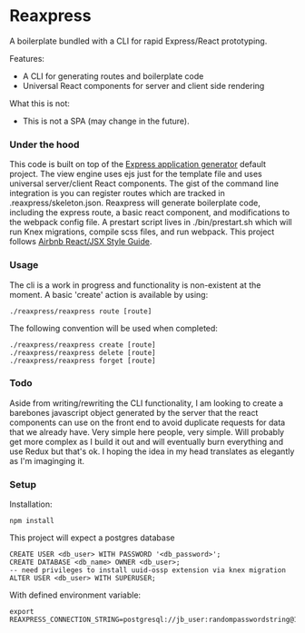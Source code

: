 # Reaxpress

A boilerplate bundled with a CLI for rapid Express/React prototyping.

Features:

 - A CLI for generating routes and boilerplate code
 - Universal React components for server and client side rendering

What this is not:

 - This is not a SPA (may change in the future).

### Under the hood

This code is built on top of the [Express application generator](https://expressjs.com/en/starter/generator.html) default project. The view engine uses ejs just for the template file and uses universal server/client React components. The gist of the command line integration is you can register routes which are tracked in  .reaxpress/skeleton.json. Reaxpress will generate boilerplate code, including the express route, a basic react component, and modifications to the webpack config file. A prestart script lives in ./bin/prestart.sh which will run Knex migrations, compile scss files, and run webpack. This project follows [Airbnb React/JSX Style Guide](https://github.com/airbnb/javascript/tree/master/react).

### Usage

The cli is a work in progress and functionality is non-existent at the moment. A basic 'create' action is available by using:

    ./reaxpress/reaxpress route [route]

The following convention will be used when completed:

    ./reaxpress/reaxpress create [route]
    ./reaxpress/reaxpress delete [route]
    ./reaxpress/reaxpress forget [route]

### Todo

Aside from writing/rewriting the CLI functionality, I am looking to create a barebones javascript object generated by the server that the react components can use on the front end to avoid duplicate requests for data that we already have. Very simple here people, very simple. Will probably get more complex as I build it out and will eventually burn everything and use Redux but that's ok. I hoping the idea in my head translates as elegantly as I'm imaginging it.

### Setup

Installation:

    npm install

This project will expect a postgres database

    CREATE USER <db_user> WITH PASSWORD '<db_password>';
    CREATE DATABASE <db_name> OWNER <db_user>;
    -- need privileges to install uuid-ossp extension via knex migration
    ALTER USER <db_user> WITH SUPERUSER;

With defined environment variable:

    export REAXPRESS_CONNECTION_STRING=postgresql://jb_user:randompasswordstring@127.0.0.1:5432/jb_database
